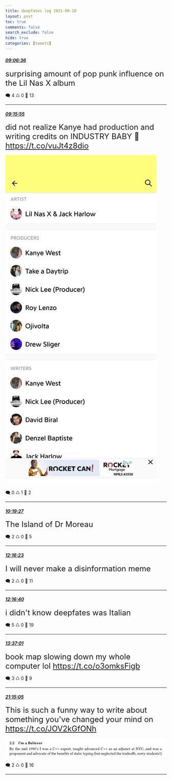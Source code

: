 ```yaml
---
title: deepfates log 2021-09-18
layout: post
toc: true
comments: false
search_exclude: false
hide: true
categories: [tweets]
---
```



#### <a href = "https://twitter.com/deepfates/status/1439244471300812810">*09:06:36*</a>

<font size="5">surprising amount of pop punk influence on the Lil Nas X album</font>



🗨️ 4 ♺ 0 🤍  13   

---
    
#### <a href = "https://twitter.com/deepfates/status/1439246817602932737">*09:15:55*</a>

<font size="5">did not realize Kanye had production and writing credits on INDUSTRY BABY 🤯  https://t.co/vuJt4z8dio</font>

![image from twitter](/images/from_twitter/E_k7WmUWUAUifp0.jpg)


🗨️ 0 ♺ 1 🤍  2   

---
    
#### <a href = "https://twitter.com/deepfates/status/1439262806084231175">*10:19:27*</a>

<font size="5">The Island of Dr Moreau</font>



🗨️ 2 ♺ 0 🤍  5   

---
    
#### <a href = "https://twitter.com/deepfates/status/1439292231597367300">*12:16:23*</a>

<font size="5">I will never make a disinformation meme</font>



🗨️ 2 ♺ 0 🤍  11   

---
    
#### <a href = "https://twitter.com/deepfates/status/1439292302359420937">*12:16:40*</a>

<font size="5">i didn't know deepfates was Italian</font>



🗨️ 5 ♺ 0 🤍  19   

---
    
#### <a href = "https://twitter.com/deepfates/status/1439312524961275914">*13:37:01*</a>

<font size="5">book map slowing down my whole computer lol  https://t.co/o3omksFigb</font>



🗨️ 3 ♺ 0 🤍  9   

---
    
#### <a href = "https://twitter.com/deepfates/status/1439427799371042818">*21:15:05*</a>

<font size="5">This is such a funny way to write about something you've changed your mind on  https://t.co/JOV2kGfONh</font>

![image from twitter](/images/from_twitter/E_nf9JSWYAEqTwV.jpg)


🗨️ 2 ♺ 0 🤍  16   

---
    
            
